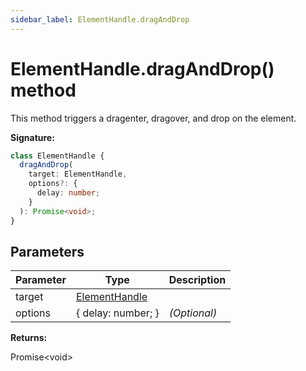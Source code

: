 ```yaml
---
sidebar_label: ElementHandle.dragAndDrop
---
```


# ElementHandle.dragAndDrop() method

This method triggers a dragenter, dragover, and drop on the element.

**Signature:**

```typescript
class ElementHandle {
  dragAndDrop(
    target: ElementHandle,
    options?: {
      delay: number;
    }
  ): Promise<void>;
}
```

## Parameters

| Parameter | Type                                          | Description       |
| --------- | --------------------------------------------- | ----------------- |
| target    | [ElementHandle](./puppeteer.elementhandle.md) |                   |
| options   | { delay: number; }                            | <i>(Optional)</i> |

**Returns:**

Promise&lt;void&gt;
